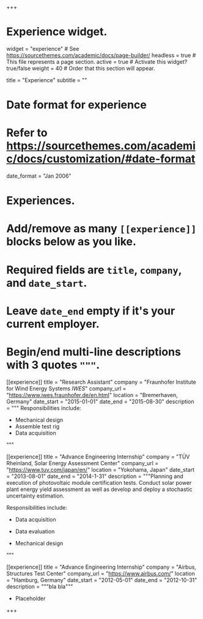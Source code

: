 +++
# Experience widget.
widget = "experience"  # See https://sourcethemes.com/academic/docs/page-builder/
headless = true  # This file represents a page section.
active = true  # Activate this widget? true/false
weight = 40  # Order that this section will appear.

title = "Experience"
subtitle = ""

# Date format for experience
#   Refer to https://sourcethemes.com/academic/docs/customization/#date-format
date_format = "Jan 2006"

# Experiences.
#   Add/remove as many `[[experience]]` blocks below as you like.
#   Required fields are `title`, `company`, and `date_start`.
#   Leave `date_end` empty if it's your current employer.
#   Begin/end multi-line descriptions with 3 quotes `"""`.
[[experience]]
  title = "Research Assistant"
  company = "Fraunhofer Institute for Wind Energy Systems *IWES*"
  company_url = "https://www.iwes.fraunhofer.de/en.html"
  location = "Bremerhaven, Germany"
  date_start = "2015-01-01"
  date_end = "2015-08-30"
  description = """
  Responsibilities include:

  * Mechanical design
  * Assemble test rig
  * Data acquisition

"""


[[experience]]
  title = "Advance Engineering Internship"
  company = "TÜV Rheinland,  Solar Energy Assessment Center"
  company_url = "https://www.tuv.com/japan/en/"
  location = "Yokohama, Japan"
  date_start = "2013-08-01"
  date_end = "2014-1-31"
  description = """Planning and execution of photovoltaic module certification tests. Conduct solar power plant energy yield assessment as well as develop and deploy a stochastic uncertainty estimation.

  Responsibilities include:

  * Data acquisition

  * Data evaluation

  * Mechanical design

"""

[[experience]]
  title = "Advance Engineering Internship"
  company = "Airbus, Structures Test Center"
  company_url = "https://www.airbus.com/"
  location = "Hamburg, Germany"
  date_start = "2012-05-01"
  date_end = "2012-10-31"
  description = """bla bla"""

  * Placeholder

    







+++
